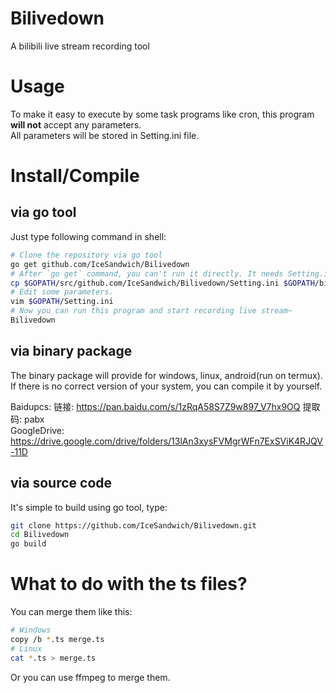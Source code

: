 # Bilivedown
A bilibili live stream recording tool

# Usage
To make it easy to execute by some task programs like cron, this program **will not** accept any parameters.   
All parameters will be stored in Setting.ini file. 

# Install/Compile
## via go tool
Just type following command in shell:
``` bash
# Clone the repository via go tool
go get github.com/IceSandwich/Bilivedown
# After `go get` command, you can't run it directly. It needs Setting.ini file.
cp $GOPATH/src/github.com/IceSandwich/Bilivedown/Setting.ini $GOPATH/bin/Setting.ini
# Edit some parameters.
vim $GOPATH/Setting.ini
# Now you can run this program and start recording live stream~
Bilivedown
```
## via binary package
The binary package will provide for windows, linux, android(run on termux).   
If there is no correct version of your system, you can compile it by yourself.  
  
Baidupcs: 链接: https://pan.baidu.com/s/1zRqA58S7Z9w897_V7hx9OQ 提取码: pabx  
GoogleDrive: https://drive.google.com/drive/folders/13lAn3xysFVMgrWFn7ExSViK4RJQV-11D
## via source code
It's simple to build using go tool, type:
``` bash
git clone https://github.com/IceSandwich/Bilivedown.git
cd Bilivedown
go build
```

# What to do with the ts files?
You can merge them like this:
``` bash
# Windows
copy /b *.ts merge.ts
# Linux
cat *.ts > merge.ts
```
Or you can use ffmpeg to merge them.
